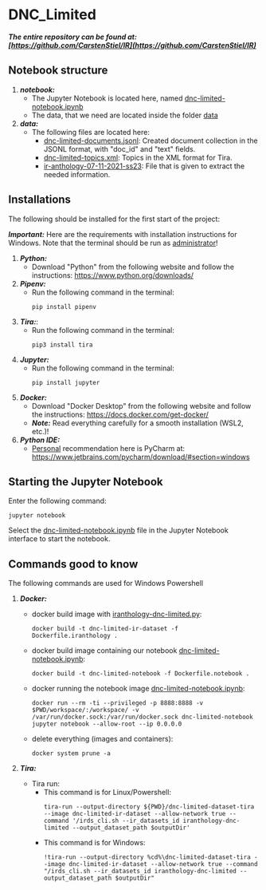 # DNC_Limited

***The entire repository can be found at: [https://github.com/CarstenStiel/IR](https://github.com/CarstenStiel/IR)***

## Notebook structure

1. ***notebook:***
    - The Jupyter Notebook is located here, named [dnc-limited-notebook.ipynb](dnc-limited-notebook.ipynb)
    - The data, that we need are located inside the folder [data](data)
2. ***data:***
   - The following files are located here:
     * [dnc-limited-documents.jsonl](data/dnc-limited-documents.jsonl): Created document collection in the JSONL format, with "doc_id" and "text" fields.
     * [dnc-limited-topics.xml](data/dnc-limited-topics.xml): Topics in the XML format for Tira.
     * [ir-anthology-07-11-2021-ss23](data/ir-anthology-07-11-2021-ss23.jsonl): File that is given to extract the needed information.

## Installations

The following should be installed for the first start of the project:

***Important:*** Here are the requirements with installation instructions for Windows. Note that the terminal should be run as <ins>administrator</ins>!
1. ***Python:***
   - Download "Python" from the following website and follow the instructions: https://www.python.org/downloads/
2. ***Pipenv:***
   - Run the following command in the terminal:
     ```
     pip install pipenv
     ```
3. ***Tira:***:
   - Run the following command in the terminal:
     ```
     pip3 install tira
     ```
3. ***Jupyter:***
   - Run the following command in the terminal:
      ```
      pip install jupyter
      ```
4. ***Docker:***
   - Download "Docker Desktop" from the following website and follow the instructions: https://docs.docker.com/get-docker/
   - ***Note:*** Read everything carefully for a smooth installation (WSL2, etc.)!
5. ***Python IDE:***
   - <ins>Personal</ins> recommendation here is PyCharm at: https://www.jetbrains.com/pycharm/download/#section=windows 

## Starting the Jupyter Notebook
Enter the following command:
```
jupyter notebook
```
Select the [dnc-limited-notebook.ipynb](dnc-limited-notebook.ipynb) file in the Jupyter Notebook interface to start the notebook.

## Commands good to know
The following commands are used for Windows Powershell
1. ***Docker:***
    - docker build image with [iranthology-dnc-limited.py](iranthology-dnc-limited.py):
        ```
        docker build -t dnc-limited-ir-dataset -f Dockerfile.iranthology .
        ```
    - docker build image containing our notebook [dnc-limited-notebook.ipynb](dnc-limited-notebook.ipynb):
        ```
        docker build -t dnc-limited-notebook -f Dockerfile.notebook .
        ```
    - docker running the notebook image [dnc-limited-notebook.ipynb](dnc-limited-notebook.ipynb):
        ```
        docker run --rm -ti --privileged -p 8888:8888 -v $PWD/workspace/:/workspace/ -v /var/run/docker.sock:/var/run/docker.sock dnc-limited-notebook jupyter notebook --allow-root --ip 0.0.0.0
        ```
    - delete everything (images and containers):
        ```
        docker system prune -a
        ```

2. ***Tira:***
    - Tira run:
        * This command is for Linux/Powershell:
           ```
           tira-run --output-directory ${PWD}/dnc-limited-dataset-tira --image dnc-limited-ir-dataset --allow-network true --command '/irds_cli.sh --ir_datasets_id iranthology-dnc-limited --output_dataset_path $outputDir'
           ```
        * This command is for Windows:
           ```
           !tira-run --output-directory %cd%\dnc-limited-dataset-tira --image dnc-limited-ir-dataset --allow-network true --command "/irds_cli.sh --ir_datasets_id iranthology-dnc-limited --output_dataset_path $outputDir"
           ```